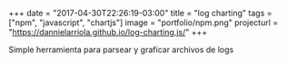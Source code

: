 +++
date = "2017-04-30T22:26:19-03:00"
title = "log charting"
tags = ["npm", "javascript", "chartjs"]
image = "portfolio/npm.png"
projecturl = "https://dannielarriola.github.io/log-charting.js/"
+++

Simple herramienta para parsear y graficar archivos de logs
